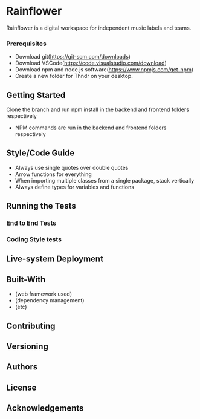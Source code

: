 # Rainflower

Rainflower is a digital workspace for independent music labels and teams. 

### Prerequisites
- Download git(https://git-scm.com/downloads)
- Download VSCode(https://code.visualstudio.com/download)
- Download npm and node.js software(https://www.npmjs.com/get-npm)  
- Create a new folder for Thndr on your desktop.

## Getting Started
Clone the branch  and run npm install in the backend and frontend folders respectively 
* NPM commands are run in the backend and frontend folders respectively 


## Style/Code Guide
* Always use single quotes over double quotes 
* Arrow functions for everything 
* When importing multiple classes from a single package, stack vertically 
* Always define types for variables and functions 

## Running the Tests

### End to End Tests
### Coding Style tests
## Live-system Deployment
## Built-With
- (web framework used)
- (dependency management)
- (etc)
## Contributing
## Versioning
## Authors
## License
## Acknowledgements
